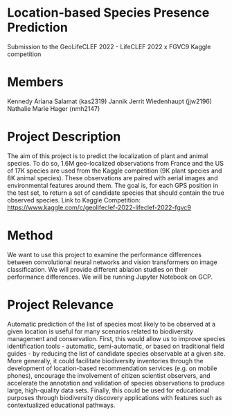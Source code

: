 # Location-based Species Presence Prediction
Submission to the GeoLifeCLEF 2022 - LifeCLEF 2022 x FGVC9 Kaggle competition

# Members
Kennedy Ariana Salamat (kas2319)
Jannik Jerrit Wiedenhaupt (jjw2196)
Nathalie Marie Hager (nmh2147)

# Project Description
The aim of this project is to predict the localization of plant and animal species.
To do so, 1.6M geo-localized observations from France and the US of 17K species are used from the Kaggle competition (9K plant species and 8K animal species). These observations are paired with aerial images and environmental features around them.
The goal is, for each GPS position in the test set, to return a set of candidate species that should contain the true observed species.
Link to Kaggle Competition: https://www.kaggle.com/c/geolifeclef-2022-lifeclef-2022-fgvc9

# Method
We want to use this project to examine the performance differences between convolutional neural networks and vision transformers on image classification. We will provide different ablation studies on their performance differences. We will be running Jupyter Notebook on GCP.

# Project Relevance
Automatic prediction of the list of species most likely to be observed at a given location is useful for many scenarios related to biodiversity management and conservation.
First, this would allow us to improve species identification tools - automatic, semi-automatic, or based on traditional field guides - by reducing the list of candidate species observable at a given site. 
More generally, it could facilitate biodiversity inventories through the development of location-based recommendation services (e.g. on mobile phones), encourage the involvement of citizen scientist observers, and accelerate the annotation and validation of species observations to produce large, high-quality data sets.
Finally, this could be used for educational purposes through biodiversity discovery applications with features such as contextualized educational pathways.
